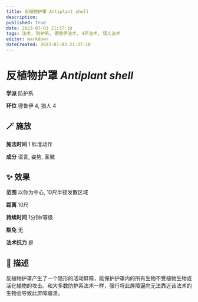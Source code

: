 ```yaml
---
title: 反植物护罩 Antiplant shell
description: 
published: true
date: 2023-07-03 21:37:18
tags: 法术, 防护系, 德鲁伊法术, 4环法术, 猎人法术
editor: markdown
dateCreated: 2023-07-03 21:37:18
---
```


# **反植物护罩** *Antiplant shell*

**学派** 防护系 

**环位** 德鲁伊 4, 猎人 4

## 🪄 施放

**施法时间** 1 标准动作

**成分** 语言, 姿势, 圣徽

## ✨ 效果  

**范围** 以你为中心, 10尺半径发散区域

**距离** 10尺  

**持续时间** 1分钟/等级 

**豁免** 无

**法术抗力** 是

## 📖 描述

反植物护罩产生了一个隐形的活动屏障，能保护护罩内的所有生物不受植物生物或活化植物的攻击。和大多数防护系法术一样，强行将此屏障逼向无法靠近该法术的生物会导致此屏障崩溃。
    